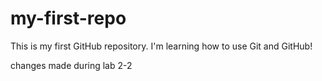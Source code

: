 # my-first-repo
This is my first GitHub repository. I'm learning how to use Git and GitHub!

changes made during lab 2-2